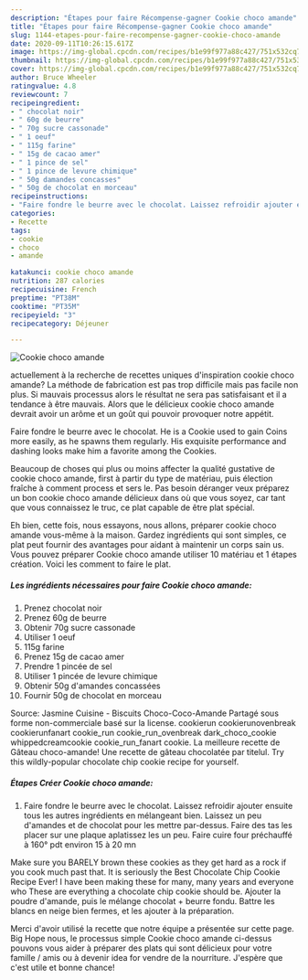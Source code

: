 ```yaml
---
description: "Étapes pour faire Récompense-gagner Cookie choco amande"
title: "Étapes pour faire Récompense-gagner Cookie choco amande"
slug: 1144-etapes-pour-faire-recompense-gagner-cookie-choco-amande
date: 2020-09-11T10:26:15.617Z
image: https://img-global.cpcdn.com/recipes/b1e99f977a88c427/751x532cq70/cookie-choco-amande-photo-principale-de-la-recette.jpg
thumbnail: https://img-global.cpcdn.com/recipes/b1e99f977a88c427/751x532cq70/cookie-choco-amande-photo-principale-de-la-recette.jpg
cover: https://img-global.cpcdn.com/recipes/b1e99f977a88c427/751x532cq70/cookie-choco-amande-photo-principale-de-la-recette.jpg
author: Bruce Wheeler
ratingvalue: 4.8
reviewcount: 7
recipeingredient:
- " chocolat noir"
- " 60g de beurre"
- " 70g sucre cassonade"
- " 1 oeuf"
- " 115g farine"
- " 15g de cacao amer"
- " 1 pince de sel"
- " 1 pince de levure chimique"
- " 50g damandes concasses"
- " 50g de chocolat en morceau"
recipeinstructions:
- "Faire fondre le beurre avec le chocolat. Laissez refroidir ajouter ensuite tous les autres ingrédients en mélangeant bien. Laissez un peu d&#39;amandes et de chocolat pour les mettre par-dessus. Faire des tas les placer sur une plaque aplatissez les un peu. Faire cuire four préchauffé à 160° pdt environ 15 à 20 mn"
categories:
- Recette
tags:
- cookie
- choco
- amande

katakunci: cookie choco amande 
nutrition: 287 calories
recipecuisine: French
preptime: "PT38M"
cooktime: "PT35M"
recipeyield: "3"
recipecategory: Déjeuner

---
```



![Cookie choco amande](https://img-global.cpcdn.com/recipes/b1e99f977a88c427/751x532cq70/cookie-choco-amande-photo-principale-de-la-recette.jpg)

actuellement à la recherche de recettes uniques d'inspiration cookie choco amande? La méthode de fabrication est pas trop difficile mais pas facile non plus. Si mauvais processus alors le résultat ne sera pas satisfaisant et il a tendance à être mauvais. Alors que le délicieux cookie choco amande devrait avoir un arôme et un goût qui pouvoir provoquer notre appétit.

Faire fondre le beurre avec le chocolat. He is a Cookie used to gain Coins more easily, as he spawns them regularly. His exquisite performance and dashing looks make him a favorite among the Cookies.

Beaucoup de choses qui plus ou moins affecter la qualité gustative de cookie choco amande, first à partir du type de matériau, puis élection fraîche à comment process et sers le. Pas besoin déranger veux préparez un bon cookie choco amande délicieux dans où que vous soyez, car tant que vous connaissez le truc, ce plat capable de être plat spécial.


Eh bien, cette fois, nous essayons, nous allons, préparer cookie choco amande vous-même à la maison. Gardez ingrédients qui sont simples, ce plat peut fournir des avantages pour aidant à maintenir un corps sain us. Vous pouvez préparer Cookie choco amande utiliser 10 matériau et 1 étapes création. Voici les comment to faire le plat.

<!--inarticleads1-->

##### Les ingrédients nécessaires pour faire Cookie choco amande:

1. Prenez  chocolat noir
1. Prenez  60g de beurre
1. Obtenir  70g sucre cassonade
1. Utiliser  1 oeuf
1.   115g farine
1. Prenez  15g de cacao amer
1. Prendre  1 pincée de sel
1. Utiliser  1 pincée de levure chimique
1. Obtenir  50g d&#39;amandes concassées
1. Fournir  50g de chocolat en morceau


Source: Jasmine Cuisine - Biscuits Choco-Coco-Amande Partagé sous forme non-commerciale basé sur la license. cookierun cookierunovenbreak cookierunfanart cookie_run cookie_run_ovenbreak dark_choco_cookie whippedcreamcookie cookie_run_fanart cookie. La meilleure recette de Gâteau choco-amande! Une recette de gâteau chocolatée par titelul. Try this wildly-popular chocolate chip cookie recipe for yourself. 

<!--inarticleads2-->

##### Étapes Créer Cookie choco amande:

1. Faire fondre le beurre avec le chocolat. Laissez refroidir ajouter ensuite tous les autres ingrédients en mélangeant bien. Laissez un peu d&#39;amandes et de chocolat pour les mettre par-dessus. Faire des tas les placer sur une plaque aplatissez les un peu. Faire cuire four préchauffé à 160° pdt environ 15 à 20 mn


Make sure you BARELY brown these cookies as they get hard as a rock if you cook much past that. It is seriously the Best Chocolate Chip Cookie Recipe Ever! I have been making these for many, many years and everyone who These are everything a chocolate chip cookie should be. Ajouter la poudre d&#39;amande, puis le mélange chocolat + beurre fondu. Battre les blancs en neige bien fermes, et les ajouter à la préparation. 


Merci d'avoir utilisé la recette que notre équipe a présentée sur cette page. Big Hope nous, le processus simple Cookie choco amande ci-dessus pouvons vous aider à préparer des plats qui sont délicieux pour votre famille / amis ou à devenir idea for vendre de la nourriture. J'espère que c'est utile et bonne chance!
